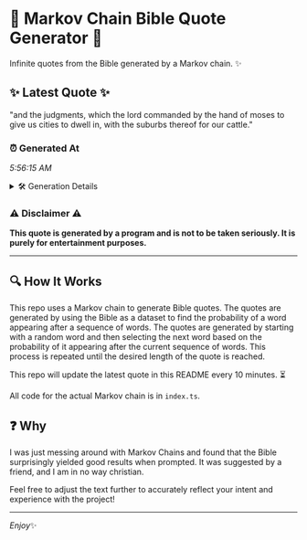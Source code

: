 # 📖 Markov Chain Bible Quote Generator 📖

Infinite quotes from the Bible generated by a Markov chain. ✨

## ✨ Latest Quote ✨
"and the judgments, which the lord commanded by the hand of moses to give us cities to dwell in, with the suburbs thereof for our cattle."

### ⏰ Generated At
*5:56:15 AM*

<details>
    <summary>🛠️ Generation Details</summary>
    <p>
        <strong>🌱 Seed:</strong> and<br>
        <strong>🔄 Iterations:</strong> 25<br>
        <strong>📜 Context History:</strong><br>[ and ]: the<br>[ and, the ]: judgments,<br>[ and, the, judgments, ]: which<br>[ and, the, judgments,, which ]: the<br>[ and, the, judgments,, which, the ]: lord<br>[ and, the, judgments,, which, the, lord ]: commanded<br>[ the, judgments,, which, the, lord, commanded ]: by<br>[ judgments,, which, the, lord, commanded, by ]: the<br>[ which, the, lord, commanded, by, the ]: hand<br>[ the, lord, commanded, by, the, hand ]: of<br>[ lord, commanded, by, the, hand, of ]: moses<br>[ commanded, by, the, hand, of, moses ]: to<br>[ by, the, hand, of, moses, to ]: give<br>[ the, hand, of, moses, to, give ]: us<br>[ hand, of, moses, to, give, us ]: cities<br>[ of, moses, to, give, us, cities ]: to<br>[ moses, to, give, us, cities, to ]: dwell<br>[ to, give, us, cities, to, dwell ]: in,<br>[ give, us, cities, to, dwell, in, ]: with<br>[ us, cities, to, dwell, in,, with ]: the<br>[ cities, to, dwell, in,, with, the ]: suburbs<br>[ to, dwell, in,, with, the, suburbs ]: thereof<br>[ dwell, in,, with, the, suburbs, thereof ]: for<br>[ in,, with, the, suburbs, thereof, for ]: our<br>[ with, the, suburbs, thereof, for, our ]: cattle.<br>
    </p>
</details>

### ⚠️ Disclaimer ⚠️
**This quote is generated by a program and is not to be taken seriously. It is purely for entertainment purposes.**

---

## 🔍 How It Works

This repo uses a Markov chain to generate Bible quotes. The quotes are generated by using the Bible as a dataset to find the probability of a word appearing after a sequence of words. The quotes are generated by starting with a random word and then selecting the next word based on the probability of it appearing after the current sequence of words. This process is repeated until the desired length of the quote is reached.

This repo will update the latest quote in this README every 10 minutes. ⏳

All code for the actual Markov chain is in `index.ts`.

## ❓ Why

I was just messing around with Markov Chains and found that the Bible surprisingly yielded good results when prompted. 
It was suggested by a friend, and I am in no way christian.

Feel free to adjust the text further to accurately reflect your intent and experience with the project!

---

*Enjoy*✨
